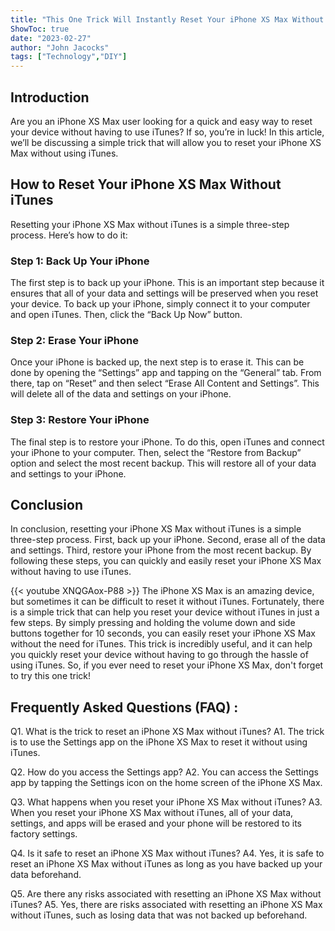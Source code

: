 ```yaml
---
title: "This One Trick Will Instantly Reset Your iPhone XS Max Without iTunes - You Won't Believe What Happens Next!"
ShowToc: true 
date: "2023-02-27"
author: "John Jacocks" 
tags: ["Technology","DIY"]
---
```

## Introduction
Are you an iPhone XS Max user looking for a quick and easy way to reset your device without having to use iTunes? If so, you’re in luck! In this article, we’ll be discussing a simple trick that will allow you to reset your iPhone XS Max without using iTunes. 

## How to Reset Your iPhone XS Max Without iTunes
Resetting your iPhone XS Max without iTunes is a simple three-step process. Here’s how to do it: 

### Step 1: Back Up Your iPhone
The first step is to back up your iPhone. This is an important step because it ensures that all of your data and settings will be preserved when you reset your device. To back up your iPhone, simply connect it to your computer and open iTunes. Then, click the “Back Up Now” button. 

### Step 2: Erase Your iPhone
Once your iPhone is backed up, the next step is to erase it. This can be done by opening the “Settings” app and tapping on the “General” tab. From there, tap on “Reset” and then select “Erase All Content and Settings”. This will delete all of the data and settings on your iPhone. 

### Step 3: Restore Your iPhone
The final step is to restore your iPhone. To do this, open iTunes and connect your iPhone to your computer. Then, select the “Restore from Backup” option and select the most recent backup. This will restore all of your data and settings to your iPhone. 

## Conclusion
In conclusion, resetting your iPhone XS Max without iTunes is a simple three-step process. First, back up your iPhone. Second, erase all of the data and settings. Third, restore your iPhone from the most recent backup. By following these steps, you can quickly and easily reset your iPhone XS Max without having to use iTunes.

{{< youtube XNQGAox-P88 >}} 
The iPhone XS Max is an amazing device, but sometimes it can be difficult to reset it without iTunes. Fortunately, there is a simple trick that can help you reset your device without iTunes in just a few steps. By simply pressing and holding the volume down and side buttons together for 10 seconds, you can easily reset your iPhone XS Max without the need for iTunes. This trick is incredibly useful, and it can help you quickly reset your device without having to go through the hassle of using iTunes. So, if you ever need to reset your iPhone XS Max, don't forget to try this one trick!

## Frequently Asked Questions (FAQ) :
Q1. What is the trick to reset an iPhone XS Max without iTunes?
A1. The trick is to use the Settings app on the iPhone XS Max to reset it without using iTunes. 

Q2. How do you access the Settings app?
A2. You can access the Settings app by tapping the Settings icon on the home screen of the iPhone XS Max. 

Q3. What happens when you reset your iPhone XS Max without iTunes?
A3. When you reset your iPhone XS Max without iTunes, all of your data, settings, and apps will be erased and your phone will be restored to its factory settings.

Q4. Is it safe to reset an iPhone XS Max without iTunes?
A4. Yes, it is safe to reset an iPhone XS Max without iTunes as long as you have backed up your data beforehand. 

Q5. Are there any risks associated with resetting an iPhone XS Max without iTunes?
A5. Yes, there are risks associated with resetting an iPhone XS Max without iTunes, such as losing data that was not backed up beforehand.


